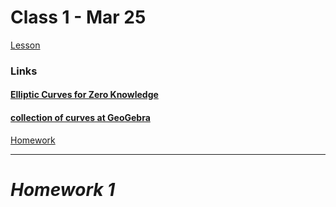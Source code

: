 # Class 1 - Mar 25

[Lesson](./Lesson1.pdf)

### Links

#### [Elliptic Curves for Zero Knowledge](https://zk-explainer.kryha.dev/lesson-1)

#### [collection of curves at GeoGebra](https://www.geogebra.org/search/elliptic%20curve)

[Homework](./Homework1.pdf)

---

# **_Homework 1_**
